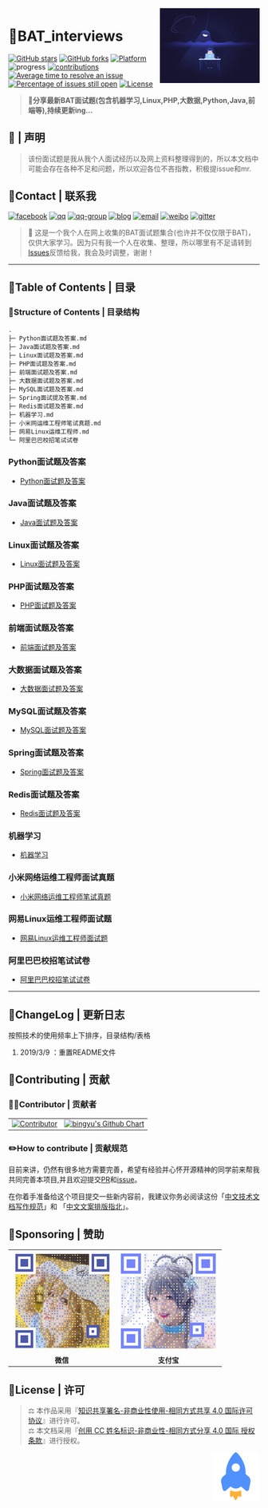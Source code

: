 <!-- markdown-toc start - Don't edit this section. Run M-x markdown-toc-generate-toc again -->
<img align="right" height="150" src="./image/码农.gif">

# :memo:BAT_interviews

[![GitHub stars](https://img.shields.io/github/stars/lengyue1024/BAT_interviews.svg)](https://github.com/lengyue1024/BAT_interviews/stargazers)
[![GitHub forks](https://img.shields.io/github/forks/lengyue1024/BAT_interviews.svg)](https://github.com/lengyue1024/BAT_interviews/network/members)
[![Platform](https://img.shields.io/badge/platform-markdown-red.svg)](https://guides.github.com/features/mastering-markdown/)
![progress](https://img.shields.io/badge/progress-developing-yellow.svg)
[![contributions](https://img.shields.io/badge/contributions-welcome-green.svg)](https://github.com/lengyue1024/BAT_interviews/pulls)
[![Average time to resolve an issue](http://isitmaintained.com/badge/resolution/lengyue1024/BAT_interviews.svg)](http://isitmaintained.com/project/lengyue1024/BAT_interviews "Average time to resolve an issue")
[![Percentage of issues still open](http://isitmaintained.com/badge/open/lengyue1024/BAT_interviews.svg)](http://isitmaintained.com/project/lengyue1024/BAT_interviews "Percentage of issues still open")
[![License](https://wangchujiang.com/sb/license/mit.svg)](https://github.com/lengyue1024/BAT_interviews/blob/master/LICENSE)

>**:rocket:分享最新BAT面试题(包含机器学习,Linux,PHP,大数据,Python,Java,前端等),持续更新ing...**

## :speech_balloon: | 声明

> 该份面试题是我从我个人面试经历以及网上资料整理得到的，所以本文档中可能会存在各种不足和问题，所以欢迎各位不吝指教，积极提issue和mr.

## :email:Contact | 联系我

[![facebook](https://wangchujiang.com/sb/ico/facebook.svg)](https://www.facebook.com/ibingyu)
[![qq](https://wangchujiang.com/sb/ico/qq.svg)](http://wpa.qq.com/msgrd?v=3&uin=3433951572&site=qq&menu=yes)
[![qq-group](https://wangchujiang.com/sb/ico/group.svg)](https://jq.qq.com/?_wv=1027&k=5MttUBq)
[![blog](https://wangchujiang.com/sb/ico/linux.svg)](https://blog.octocathub.com) [![email](https://wangchujiang.com/sb/ico/email.svg)](mailto:xzhxpx@qq.com)
[![weibo](https://wangchujiang.com/sb/ico/weibo.svg)](https://weibo.com/u/6083310945)
[![gitter](https://wangchujiang.com/sb/ico/gitter.svg)](https://gitter.im/bingyux/Lobby)

>:loudspeaker: 这是一个我个人在网上收集的BAT面试题集合(也许并不仅仅限于BAT)，仅供大家学习。因为只有我一个人在收集、整理，所以哪里有不足请转到[Issues](https://github.com/lengyue1024/BAT_interviews/issues)反馈给我，我会及时调整，谢谢！

---

## :file_folder:Table of Contents | 目录

### :wind_chime:Structure of Contents | 目录结构
```
.
├─ Python面试题及答案.md
├─ Java面试题及答案.md
├─ Linux面试题及答案.md
├─ PHP面试题及答案.md
├─ 前端面试题及答案.md
├─ 大数据面试题及答案.md
├─ MySQL面试题及答案.md
├─ Spring面试提及答案.md
├─ Redis面试题及答案.md
├─ 机器学习.md
├─ 小米网运维工程师笔试真题.md
├─ 网易Linux运维工程师.md
└─ 阿里巴巴校招笔试试卷
```

### Python面试题及答案
- [Python面试题及答案](Python面试题及答案.md)

### Java面试题及答案
- [Java面试题及答案](Java面试题及答案.md)

### Linux面试题及答案
- [Linux面试题及答案](Linux面试题及答案.md)

### PHP面试题及答案
- [PHP面试题及答案](PHP面试题及答案.md)

### 前端面试题及答案
- [前端面试题及答案](前端面试题及答案.md)

### 大数据面试题及答案
- [大数据面试题及答案](大数据面试题及答案.md)

### MySQL面试题及答案
- [MySQL面试题及答案](MySQL面试题及答案.md)

### Spring面试题及答案
- [Spring面试题及答案](Spring面试题及答案.md)

### Redis面试题及答案
- [Redis面试题及答案](Redis面试题及答案.md)

### 机器学习
- [机器学习](机器学习.md)

### 小米网络运维工程师面试真题
- [小米网络运维工程师笔试真题](小米网络运维工程师笔试真题.md)

### 网易Linux运维工程师面试题
- [网易Linux运维工程师面试题](网易Linux运维工程师面试题.md)

### 阿里巴巴校招笔试试卷
- [阿里巴巴校招笔试试卷](阿里巴巴校招笔试试卷)

---

## :art:ChangeLog | 更新日志

按照技术的使用频率上下排序，目录结构/表格

1. 2019/3/9 ：重置README文件


## :pushpin:Contributing | 贡献
### 🐱‍🏍Contributor | 贡献者



<table>
  <td><center><a href="https://sourcerer.io/lengyue1024"><img src="https://avatars0.githubusercontent.com/u/36565884?s=400&v=4" width="100px" height="100px" alt="Contributor" /></a></center></td>
  <td><center><a href="https://github.com/lengyue1024/BAT_interviews/graphs/contributors"><img src="https://ghchart.rshah.org/409ba5/lengyue1024" alt="bingyu's Github Chart" /></a></center></td>
</table>

### :pencil2:How to contribute | 贡献规范
目前来讲，仍然有很多地方需要完善，希望有经验并心怀开源精神的同学前来帮我共同完善本项目,并且欢迎提交[PR](https://github.com/lengyue1024/BAT_interviews/pulls)和[issue](https://github.com/lengyue1024/BAT_interviews/issues/new)。

在你着手准备给这个项目提交一些新内容前，我建议你务必阅读这份「[中文技术文档写作规范](https://github.com/ruanyf/document-style-guide)」和 「[中文文案排版指北](https://github.com/sparanoid/chinese-copywriting-guidelines)」。

## :lollipop:Sponsoring | 赞助


<table>
<tr>
<td align="center"><img src="./assets/wechat.jpg" /></a></td>
<td align="center"><img src="./assets/alipay.jpg" /></a></td>
</tr>
<tr>
<td align="center"><strong>微信</strong></td>
<td align="center"><strong>支付宝</strong></td>
</tr>
</table>

## :bookmark:License | 许可
>⚖ 本作品采用『[知识共享署名-非商业性使用-相同方式共享 4.0 国际许可协议](http://creativecommons.org/licenses/by-nc-sa/4.0/)』进行许可。  
⚖ 本文档采用『[创用 CC 姓名标识-非商业性-相同方式分享 4.0 国际 授权条款](http://creativecommons.org/licenses/by-nc-sa/4.0/)』进行授权。

<a href="#"><img align="right" src="image/rocket.svg" title="回到顶部" border="0"></a>
